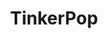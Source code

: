 ---
git: https://github.com/apache/tinkerpop
logohandle: apache_tinkerpop
sort: tinkerpop
tags:
- apache
- graph_database
title: TinkerPop
twitter: https://x.com/apachetinkerpop
website: http://tinkerpop.apache.org/
---